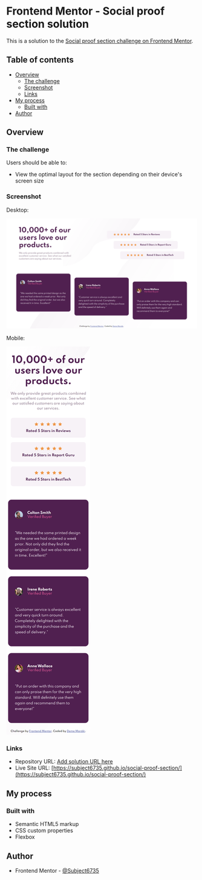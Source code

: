 # Frontend Mentor - Social proof section solution

This is a solution to the [Social proof section challenge on Frontend Mentor](https://www.frontendmentor.io/challenges/social-proof-section-6e0qTv_bA).

## Table of contents

- [Overview](#overview)
  - [The challenge](#the-challenge)
  - [Screenshot](#screenshot)
  - [Links](#links)
- [My process](#my-process)
  - [Built with](#built-with)
- [Author](#author)

## Overview

### The challenge

Users should be able to:

- View the optimal layout for the section depending on their device's screen size

### Screenshot

Desktop:

![](screenshots/screenshot_desktop.jpg)

Mobile:

![](screenshots/screenshot_mobile.jpg)

### Links

- Repository URL: [Add solution URL here](https://your-solution-url.com)
- Live Site URL: [https://subject6735.github.io/social-proof-section/](https://subject6735.github.io/social-proof-section/)

## My process

### Built with

- Semantic HTML5 markup
- CSS custom properties
- Flexbox

## Author

- Frontend Mentor - [@Subject6735](https://www.frontendmentor.io/profile/Subject6735)
